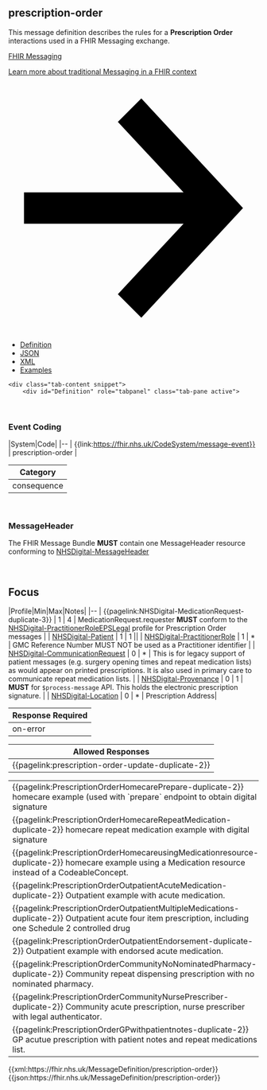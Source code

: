 ## prescription-order


This message definition describes the rules for a **Prescription Order** interactions used in a FHIR Messaging exchange.  

<div class="nhsd-t-col-xs-12 nhsd-t-col-s-8">
    <div class="nhsd-o-card-list">
        <div class="nhsd-t-grid nhsd-!t-no-gutters">
            <div class="nhsd-t-row nhsd-o-card-list__items ">
                <div class="nhsd-t-col-12 nhsd-!t-no-gutters">
                    <article class="nhsd-m-card">
                        <a href="https://simplifier.net/guide/NHSDigital/Home/Build/FHIRMessaging-duplicate-3.guide.md" class="nhsd-a-box-link"
                            aria-label="FHIR Messaging">
                            <div class="nhsd-a-box nhsd-a-box--bg-dark-green">
                                <div class="nhsd-m-card__content_container">
                                    <div class="nhsd-m-card__content-box">
                                        <p class="nhsd-t-heading-s">FHIR Messaging</p>
                                        <p class="nhsd-t-body-s">Learn more about traditional Messaging in a FHIR context</p>
                                    </div>
                                    <div class="nhsd-m-card__button-box">
                                        <span
                                            class="nhsd-a-icon nhsd-a-icon--size-s nhsd-a-icon--col-white nhsd-a-arrow">
                                            <svg xmlns="http://www.w3.org/2000/svg" preserveAspectRatio="xMidYMid meet"
                                                aria-hidden="true" focusable="false" viewBox="0 0 16 16" width="100%"
                                                height="100%">
                                                <path d="M8.5,15L15,8L8.5,1L7,2.5L11.2,7H1v2h10.2L7,13.5L8.5,15z" />
                                            </svg>
                                        </span>
                                    </div>
                                </div>
                            </div>
                        </a>
                    </article>
                </div>
            </div>
        </div>
    </div>
</div>

<div class="nhsd-!t-margin-bottom-6">
    <ul class="nav nav-tabs" role="tablist">
        <li role="presentation"  class="active">
            <a href="#Definition" role="tab" data-toggle="tab">Definition</a>
        </li>
        <li role="presentation">
            <a href="#JSON" role="tab" data-toggle="tab">JSON</a>
        </li>
         <li role="presentation">
            <a href="#XML" role="tab" data-toggle="tab">XML</a>
        </li>
        <li role="presentation">
            <a href="#Examples" role="tab" data-toggle="tab">Examples</a>
        </li>
    </ul>
    
    <div class="tab-content snippet">
        <div id="Definition" role="tabpanel" class="tab-pane active">

<br>

### Event Coding 

|System|Code|
|--
| {{link:https://fhir.nhs.uk/CodeSystem/message-event}} | prescription-order |

|Category|
|--
| consequence |

<br>


### MessageHeader

The FHIR Message Bundle **MUST** contain one MessageHeader resource conforming to [NHSDigital-MessageHeader](https://simplifier.net/guide/nhsdigital/Home/FHIRAssets/AllAssets/Profiles/NHSDigital-MessageHeader)

<br>

## Focus


|Profile|Min|Max|Notes|
|--
|  {{pagelink:NHSDigital-MedicationRequest-duplicate-3}} | 1 | 4 | MedicationRequest.requester **MUST** conform to the [NHSDigital-PractitionerRoleEPSLegal](https://simplifier.net/resolve?target=simplifier&fhirVersion=R4&scope=uk.nhsdigital.medicines.r4@2.6.0&canonical=https://fhir.nhs.uk/StructureDefinition/NHSDigital-PractitionerRole-EPSLegal) profile for Prescription Order messages |
|  [NHSDigital-Patient](https://simplifier.net/guide/NHSDigital/Home/FHIRAssets/AllAssets/Profiles/NHSDigital-Patient) | 1 | 1 ||
|  [NHSDigital-PractitionerRole](https://simplifier.net/guide/NHSDigital/Home/FHIRAssets/AllAssets/Profiles/NHSDigital-PractitionerRole) | 1 | * | GMC Reference Number MUST NOT be used as a Practitioner identifier |
|  [NHSDigital-CommunicationRequest](https://simplifier.net/guide/NHSDigital/Home/FHIRAssets/AllAssets/Profiles/NHSDigital-CommunicationRequest) | 0 | * | This is for legacy support of patient messages (e.g. surgery opening times and repeat medication lists) as would appear on printed prescriptions. It is also used in primary care to communicate repeat medication lists. |
| [NHSDigital-Provenance](https://simplifier.net/guide/NHSDigital/Home/FHIRAssets/AllAssets/Profiles/NHSDigital-Provenance) |   0 | 1 | <b>MUST</b> for `$process-message` API. This holds the electronic prescription signature. |
|  [NHSDigital-Location](https://simplifier.net/guide/NHSDigital/Home/FHIRAssets/AllAssets/Profiles/NHSDigital-Location) | 0 | * | Prescription Address|


| Response Required | 
|--
| on-error |

| Allowed Responses | 
|--
| {{pagelink:prescription-order-update-duplicate-2}} |

</div>
<div id="Examples" role="tabpanel" class="tab-pane">
<table>
<tr><td>
{{pagelink:PrescriptionOrderHomecarePrepare-duplicate-2}} homecare example (used with `prepare` endpoint to obtain digital signature
</td></tr>
<tr><td>
{{pagelink:PrescriptionOrderHomecareRepeatMedication-duplicate-2}} homecare repeat medication example with digital signature
</td></tr>
<tr><td>
{{pagelink:PrescriptionOrderHomecareusingMedicationresource-duplicate-2}} homecare example using a Medication resource instead of a CodeableConcept.
</td></tr>
<tr><td>
{{pagelink:PrescriptionOrderOutpatientAcuteMedication-duplicate-2}} Outpatient example with acute medication. 
</td></tr>
<tr><td>
{{pagelink:PrescriptionOrderOutpatientMultipleMedications-duplicate-2}} Outpatient acute four item prescription, including one Schedule 2 controlled drug
</td></tr>
<tr><td>
{{pagelink:PrescriptionOrderOutpatientEndorsement-duplicate-2}} Outpatient example with endorsed acute medication. 
</td></tr>
<tr><td>
{{pagelink:PrescriptionOrderCommunityNoNominatedPharmacy-duplicate-2}} Community repeat dispensing prescription with no nominated pharmacy.
</td></tr>
<tr><td>
{{pagelink:PrescriptionOrderCommunityNursePrescriber-duplicate-2}} Community acute prescription, nurse prescriber with legal authenticator.
</td></tr>
<tr><td>
{{pagelink:PrescriptionOrderGPwithpatientnotes-duplicate-2}} GP acutue prescription with patient notes and repeat medications list.
</td></tr>
</table>
</div>
        <div id="XML" role="tabpanel" class="tab-pane">
  {{xml:https://fhir.nhs.uk/MessageDefinition/prescription-order}}
        </div>
        <div id="JSON" role="tabpanel" class="tab-pane">
  {{json:https://fhir.nhs.uk/MessageDefinition/prescription-order}}
        </div>
      </div>
      </div>





